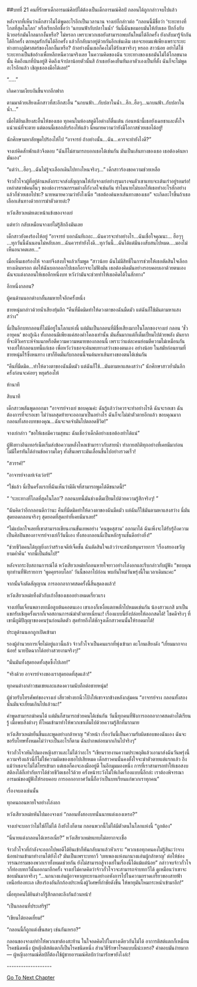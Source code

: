 ##บทที่ 21 คนที่รักษาเด็กอารมณ์ศิลป์ได้ต้องเป็นเด็กอารมณ์ศิลป์
กลอนได้ถูกกล่าวจบไปแล้ว

หลังจากที่เห็นว่าเด็กสาวไม่ได้พูดอะไรอีกเป็นเวลานาน จางเย่ก็กล่าวต่อ “กลอนนี้มีชื่อว่า ‘ระยะทางที่ไกลที่สุดในโลก’ หรือเรียกอีกชื่อว่า ‘นกบนฟ้ากับปลาในน้ำ’ วันนี้ฉันขอมอบมันให้กับเธอ ปักกิ่งกับนิวยอร์กมันไกลมากงั้นหรือ? ไม่หรอก เพราะพวกเธอยังสามารถพบกันใหม่ได้อีกครั้ง ยังกลับมารู้จักกันได้อีกครั้ง ตกหลุมรักกันได้อีกครั้ง แล้วก็กลับมาอยู่ด้วยกันอีกเช่นเดิม เธอจะยอมแพ้เพียงเพราะระยะห่างทางภูมิศาสตร์ของโลกงั้นเหรือ? ถ้าอย่างนั้นเธอก็คงไม่ได้รักเขาจริงๆ หรอก สาวน้อย อย่าได้ใช้ระยะทางเป็นข้ออ้างเพื่อหลีกหนีความจริงเลย ในความคิดของฉัน ระยะทางของเธอมันไม่ได้ไกลขนาดนั้น คิดถึงนกที่บินอยู่สิ คิดถึงเจ้าปลาน้อยตัวนั้นสิ ถ้าเธอยังคงยืนยันเอาตัวเองเป็นที่ตั้ง ฉันก็จะไม่พูดอะไรอีกแล้ว เชิญเธอลงมือได้เลย!”

“.....”

เกิดความเงียบงันขึ้นจากอีกฟาก

ตามมาด้วยเสียงเด็กสาวที่สะอึกสะอื้น “นกบนฟ้า...กับปลาในน้ำ…ฮึก..ฮือๆ...นกบนฟ้า..กับปลาในน้ำ...”

เมื่อได้ยินเสียงสะอื้นไห้ของเธอ ทุกคนในห้องสตูดิโอต่างก็ตื่นเต้น ก่อนหน้านี้เธอยังเฉยชาและตั้งใจแน่วแน่ที่จะตาย แต่ตอนนี้เธอกลับร้องไห้แล้ว นี่หมายความว่ายังมีโอกาสช่วยเธอได้อยู่!

นักศึกษามหาลัยพูดไปร้องไห้ไป “อาจารย์ ถ้าอย่างนั้น…ฉัน...ควรจะทำยังไงดี?”

จางเย่คิดสักพักแล้วจึงตอบ “ฉันก็ไม่สามารถบอกเธอได้เช่นกัน มันเป็นเส้นทางของเธอ เธอต้องค้นหามันเอง”

“แต่ว่า...ฮือๆ...ฉันไม่รู้จะเลือกเดินไปทางไหนจริงๆ...” เด็กสาวร้องขอความช่วยเหลือ

จ้าวกั๋วโจวผู้ที่อยู่ด้านหลังกระจกส่งสัญญาณให้กับจางเย่อย่างรุนแรงจนตัวเขาแทบจะเต้นเร่าอยู่รอมร่อ! เหล่าสตาฟคนอื่นๆ ของช่องวรรณกรรมต่างก็กังวลใจเช่นกัน ทำไมนายไม่บอกให้เธอทำอะไรสักอย่างแล้วก็ช่วยเธอไปซะ? นายหมายความว่ายังไงเนี่ย “เธอต้องค้นหาเส้นทางของเธอ” จะเกิดอะไรขึ้นถ้าเธอเลือกเส้นทางด้วยการฆ่าตัวตายล่ะ? 

หวังเสียวเหม่ยเตะหน้าแข้งของจางเย่ 

แต่ทว่า กลับเหมือนจางเย่ไม่รู้สึกถึงมันเลย

เด็กสาวยังคงร้องไห้อยู่ “อาจารย์ บอกฉันทีเถอะ...ฉันควรจะทำอย่างไร...ฉันเชื่อใจคุณนะ… ฮือๆๆ ...ทุกวันนี้ฉันนอนไม่หลับเลย...ฉันควรทำยังไงดี...ทุกวันนี้...ฉันได้แต่มึนงงสับสนไปหมด….มองไม่เห็นอนาคตเลย...”

เมื่อเห็นเธอร้องไห้ จางเย่จึงสงบใจแล้วเริ่มพูด “สาวน้อย ฉันไม่มีสิทธิ์ในการช่วยให้เธอตัดสินใจเลือกทางเดินหรอก ต่อให้ฉันบอกออกไปเธอก็อาจจะไม่ฟังมัน เธอต้องคิดมันอย่างรอบคอบเอาด้วยตนเอง ฉันจะแต่งกลอนให้เธออีกหนึ่งบท หวังว่ามันจะช่วยทำให้เธอคิดได้ในสักทาง”

อีกหนึ่งกลอน?

ผู้คนด้านนอกต่างกลั้นลมหายใจอีกครั้งหนึ่ง

ชายหนุ่มกล่าวด้วยน้ำเสียงทุ้มลึก “คืนที่มืดมิดทำให้ดวงตาของฉันมืดมัว แต่ฉันก็ใช้มันตามหาแสงสว่าง”

นี่เป็นอีกบทกลอนที่ไม่มีอยู่ในโลกแห่งนี้ แต่มันเป็นกลอนที่มีชื่อเสียงมากในโลกของจางเย่ กลอน ‘ชั่วอายุคน’ ของกู้เฉิง ทั้งกลอนมีเพียงแค่สองคำโคลงเท่านั้น มันสั้นมากแต่ก็เต็มเปี่ยมไปด้วยพลัง มันยากที่จะตีวิเคราะห์จำแนกหรือตีความความหมายของกลอนนี้ เพราะว่าแต่ละคนย่อมตีความไม่เหมือนกัน จางเย่ให้กลอนบทนี้แก่เธอ เพื่อหวังว่าเธอจะค้นพบทางสว่างของตนเอง อย่างน้อย ในสมัยก่อนยามที่ชายหนุ่มไร้ซึ่งหนทาง เขาก็ยึดมั่นกับกลอนนี้จนค้นหาเส้นทางของตนได้เช่นกัน

“คืนที่มืดมิด...ทำให้ดวงตาของฉันมืดมัว แต่ฉันก็ใช้...มันตามหาแสดงสว่าง” นักศึกษาสาวย้ำมันอีกครั้งก่อนจะค่อยๆ หยุดร้องไห้

ห้านาที

สิบนาที

เด็กสาวพลันพูดออกมา “อาจารย์จางเย่ ขอบคุณค่ะ ฉันรู้แล้วว่าควรจะทำอย่างไรดี ฉันจะรอเขา ฉันต้องการที่จะรอเขา ไม่ว่าผลสุดท้ายจะออกมาเป็นอย่างไร ฉันก็จะไม่ฆ่าตัวตายอีกแล้ว ขอบคุณมาก กลอนทั้งสองบทของคุณ...ฉันจะจดจำมันไปตลอดชีวิต!”

จางเย่กล่าว “ขอให้เธอมีความสุขนะ ฉันเชื่อว่าเด็กดีอย่างเธอต้องทำได้แน่”

ผู้ฟังทางอินเทอร์เน็ตเริ่มส่งข้อความหลั่งไหลเข้ามาราวกับสายน้ำ ทำลายสถิติทุกอย่างที่เคยมีมาก่อน ไม่มีใครทันได้อ่านข้อความใดๆ ทั้งสิ้นเพราะมันเลื่อนขึ้นไปอย่างรวดเร็ว!

“สวรรค์!”

“อาจารย์จางเย่เจ๋งเว่อร์!”

“ใช่แล้ว นี่เป็นครั้งแรกที่ฉันเห็นว่ามีดีเจที่สามารถพูดได้ดีขนาดนี้!”

“ ‘ระยะทางที่ไกลที่สุดในโลก’? กลอนบทนี้มันช่างเต็มเปี่ยมไปด้วยความรู้สึกจริงๆ! ”

“ฉันคิดว่าอีกกลอนดีกว่านะ คืนที่มืดมิดทำให้ดวงตาของฉันมืดมัว แต่ฉันก็ใช้มันตามหาแสงสว่าง นี่มันสุดยอดกลอนจริงๆ สุดยอดที่สุดเท่าที่เคยมีมาเลย!”

“ไม่แปลกใจเลยที่เขาสามารถเขียนงานขั้นเทพอย่าง ‘คนขุดสุสาน’ ออกมาได้ ฉันเพิ่งจะได้รับรู้ถึงความเป็นศิลปินของอาจารย์จางเย่ก็วันนี้เอง ทั้งสองกลอนนี่เป็นหลักฐานชั้นดีอย่างยิ่ง!”

“ช่วยชีวิตคนได้บุญยิ่งกว่าสร้างเจดีย์เจ็ดชั้น ฉันตัดสินใจแล้วว่าจะสนับสนุนรายการ ‘เรื่องสยองขวัญยามค่ำคืน’ จากนี้เป็นต้นไป!”

หลังจากระงับสถานการณ์ได้ หวังเสียวเหม่ยก็ถอนหายใจยาวอย่างโล่งอกและรีบกล่าวกับผู้ฟัง “ขอบคุณทุกท่านที่ฟังรายการ ‘พูดคุยรอบโลก’ วันนี้ขอลาไปก่อน พบกันใหม่วันพรุ่งนี้ในเวลาเดิมนะคะ”

จากนั้นจึงตัดสัญญาณ การออกอากาศสดครั้งนี้สิ้นสุดลงแล้ว!

หวังเสียวเหม่ยทิ้งตัวกับเก้าอี้ของเธออย่างหมดเรี่ยวแรง


จางเย่ยิ้มเจื่อนพลางยกมือลูบต้นคอตนเอง เขาเองก็เหงื่อแตกพลั่กไปหมดเช่นกัน น้องสาวแกสิ มาเป็นแขกรับเชิญครั้งแรกก็เจอสถานการณ์ฆ่าตัวตายเนี่ยนะ! เรื่องแบบนี้ยังปล่อยให้ออกสดได้! โชคดีจริงๆ ที่เขามีภูมิปัญญาของคนรุ่นก่อนติดตัว สุดท้ายถึงได้ชักจูงเด็กสาวคนนั้นให้รอดมาได้!

ประตูด้านนอกถูกเปิดเข้ามา

รองผู้อำนวยการเจี่ยไม่อยู่แถวนี้แล้ว จ้าวกั๋วโจวเป็นคนแรกที่พุ่งเข้ามา ตะโกนเสียงดัง “เยี่ยมมากจางน้อย! นายปิดฉากได้อย่างสวยงามจริงๆ!”

“นั่นมันทั้งสุดยอดทั้งสุดซึ้งไปเลย!”

“จริงด้วย อาจารย์จางของเราสุดยอดที่สุดแล้ว!”

ทุกคนต่างกล่าวชมเชยและแสดงความนับถือต่อชายหนุ่ม!

ผู้ช่วยรับโทรศัพท์ของจางเย่ เสี่ยวฟางยกนิ้วโป้งให้เขาจากข้างหลังกลุ่มคน “อาจารย์จาง กลอนทั้งสองนั่นมันจะเยี่ยมเกินไปแล้วนะ!”

คำพูดสามารถฆ่าคนได้ แต่มันก็สามารถช่วยคนได้เช่นกัน วันนี้ทุกคนที่ฟังการออกอากาศสดต่างได้เรียนรู้ เมื่อพบสิ่งต่างๆ ที่โหมเข้ามาทำให้พวกเขาเต็มไปด้วยความรู้สึกที่มากมาย

หวังเสียวเหม่ยยืนขึ้นและพูดอย่างกล้าหาญ “หัวหน้า เรื่องวันนี้เป็นความรับผิดชอบของฉันเอง ฉันจะขอรับโทษทั้งหมดไม่ว่าจะเป็นอะไรก็ตาม ฉันปากพล่อยมากเกินไปจริงๆ”

จ้าวกั๋วโจวหันไปมองหญิงสาวและไม่ได้ว่าอะไร “เขียนรายงานความประพฤติแล้วเอามาส่งฉันวันพรุ่งนี้ ความจริงแล้วนี่ก็ไม่ใช่ความผิดของเธอไปเสียหมด เด็กสาวคนนั้นคงตั้งใจจะฆ่าตัวตายแต่แรกแล้ว ถึงแม้ว่าเธอจะไม่ได้โทรเข้ามา แต่เธอก็คงจะลงมืออยู่ดี ในอีกมุมมองหนึ่ง การที่เราสามารถทำให้เธอสงบสติลงได้ก็เท่ากับเราได้ช่วยชีวิตเธอไว้ด้วย ครั้งหน้าระวังไม่ให้เกิดเรื่องแบบนี้อีกล่ะ เราต้องพิจารณาอารมณ์ของผู้ฟังให้รอบคอบ การออกอากาศวันนี้ถือว่าเป็นบทเรียนแก่พวกเราทุกคน”

เรื่องจบลงเช่นนั้น

ทุกคนถอนหายใจอย่างโล่งอก

หวังเสียวเหม่ยหันไปมองจางเย่ “กลอนทั้งสองบทนั่นนายแต่งเองเหรอ?”

จางเย่จะบอกว่าไม่ใช่ก็ไม่ได้ ถึงยังไงก็ตาม กลอนพวกนี้ไม่ได้มีตัวตนในโลกแห่งนี้ “ถูกต้อง”

“นี่นายแต่งกลอนได้เหรอเนี่ย?” หวังเสียวเหม่ยแทบไม่อยากจะเชื่อ

จ้าวกั๋วโจวที่กำลังจะออกไปพอดีได้ยินเข้าก็หันกลับมาแล้วหัวเราะ “พวกเธอทุกคนคงไม่รู้สินะว่าจางน้อยผ่านเข้ามาทำงานได้ยังไง? มันเป็นเพราะบทกวี ‘บทเพลงแห่งนกนางแอ่นผู้กล้าหาญ’ ต่อให้ช่องวรรณกรรมของพวกเราทั้งหมดช่วยกัน ยังไม่สามารถสู้จางเย่ในเรื่องนี้ได้แม้แต่น้อย” กล่าวจบจ้าวกั๋วโจวก็ท่องบทกวีนั้นออกมาอีกครั้ง จางเย่ไม่คาดคิดว่าจ้าวกั๋วโจวจะสามารถจำบทกวีได้ ดูเหมือนว่าเขาจะชอบมันมากจริงๆ “...นกนางแอ่นผู้อาจหาญทะยานอย่างอหังการไปในความกราดเกรี้ยวของสายฟ้าเหนือท้องทะเล เสียงร้องอันกึกก้องประหนึ่งผู้วิเศษที่กำชัยดังขึ้น ให้พายุมันโหมกระหน่ำเข้ามาอีก!”

เมื่อทุกคนได้ยินต่างก็รู้สึกตกตะลึงกันถ้วนหน้า!

“เป็นกลอนที่ประเสริฐ!”

“เขียนได้ยอดเยี่ยม!”

“กลอนนี้ก็ถูกแต่งขึ้นสดๆ เช่นกันเหรอ?”

กลอนของจางเย่ทำให้พวกเขาต้องสะท้าน ในใจอดคิดไปในทางเดียวกันไม่ได้ อาการติสต์แตกก็เหมือนโรคชนิดหนึ่ง ผู้หญิงติสต์แตกก็เป็นโรคชนิดหนึ่ง ส่วนวิธีรักษาโรคแบบนี้น่ะเหรอ? คำตอบมันง่ายมาก — ผู้หญิงอารมณ์ศิลป์ก็ต้องใช้ผู้ชายอารมณ์ศิลป์กว่ามารักษายังไงล่ะ!


*-*-*-*-*-*-*-*-*-*-*-*-*-*-*-*-*-*-*-*


[Go To Next Chapter]( ./23.md)